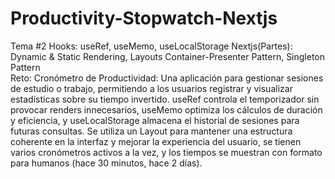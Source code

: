 # Productivity-Stopwatch-Nextjs
 
Tema #2
Hooks:
    useRef, useMemo, useLocalStorage
Nextjs(Partes):
    Dynamic & Static Rendering, Layouts	Container-Presenter Pattern, Singleton Pattern	
Reto:
    Cronómetro de Productividad: Una aplicación para gestionar sesiones de estudio o trabajo, permitiendo a los usuarios registrar y visualizar estadísticas sobre su tiempo invertido. useRef controla el temporizador sin provocar renders innecesarios, useMemo optimiza los cálculos de duración y eficiencia, y useLocalStorage almacena el historial de sesiones para futuras consultas. Se utiliza un Layout para mantener una estructura coherente en la interfaz y mejorar la experiencia del usuario, se tienen varios cronómetros activos a la vez, y los tiempos se muestran con formato para humanos (hace 30 minutos, hace 2 días).
